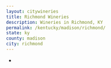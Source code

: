 ```yaml
---
layout: citywineries
title: Richmond Wineries
description: Wineries in Richmond, KY
permalink: /kentucky/madison/richmond/
state: ky
county: madison
city: richmond
---
```

-
